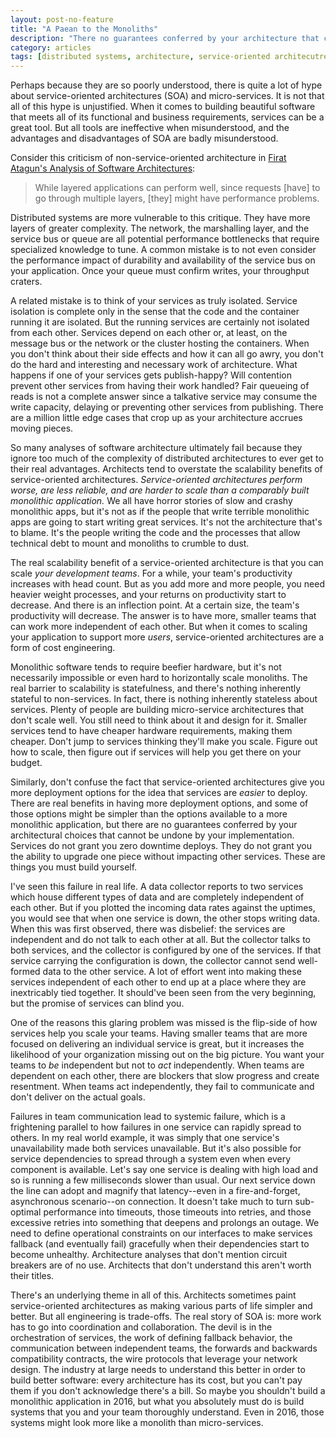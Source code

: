 ```yaml
---
layout: post-no-feature
title: "A Paean to the Monoliths"
description: "There no guarantees conferred by your architecture that cannot be undone by your implementation."
category: articles
tags: [distributed systems, architecture, service-oriented architecutre, SOA, micro-services, scalability, monolithic, software engineering]
---
```


Perhaps because they are so poorly understood, there is quite a lot of hype about service-oriented architectures (SOA) and micro-services. It is not that all of this hype is unjustified. When it comes to building beautiful software that meets all of its functional and business requirements, services can be a great tool. But all tools are ineffective when misunderstood, and the advantages and disadvantages of SOA are badly misunderstood.

Consider this criticism of non-service-oriented architecture in [Firat Atagun's Analysis of Software Architectures](http://www.firatatagun.com/blog/2016/01/09/analysis-of-software-architectures/):

<blockquote>While layered applications can perform well, since requests [have] to go through multiple layers, [they] might have performance problems.</blockquote>

Distributed systems are more vulnerable to this critique. They have more layers of greater complexity. The network, the marshalling layer, and the service bus or queue are all potential performance bottlenecks that require specialized knowledge to tune. A common mistake is to not even consider the performance impact of durability and availability of the service bus on your application. Once your queue must confirm writes, your throughput craters.

A related mistake is to think of your services as truly isolated. Service isolation is complete only in the sense that the code and the container running it are isolated. But the running services are certainly not isolated from each other. Services depend on each other or, at least, on the message bus or the network or the cluster hosting the containers. When you don't think about their side effects and how it can all go awry, you don't do the hard and interesting and necessary work of architecture. What happens if one of your services gets publish-happy? Will contention prevent other services from having their work handled? Fair queueing of reads is not a complete answer since a talkative service may consume the write capacity, delaying or preventing other services from publishing. There are a million little edge cases that crop up as your architecture accrues moving pieces.

So many analyses of software architecture ultimately fail because they ignore too much of the complexity of distributed architectures to ever get to their real advantages. Architects tend to overstate the scalability benefits of service-oriented architectures. *Service-oriented architectures perform worse, are less reliable, and are harder to scale than a comparably built monolithic application.* We all have horror stories of slow and crashy monolithic apps, but it's not as if the people that write terrible monolithic apps are going to start writing great services. It's not the architecture that's to blame. It's the people writing the code and the processes that allow technical debt to mount and monoliths to crumble to dust.

The real scalability benefit of a service-oriented architecture is that you can scale *your development teams*. For a while, your team's productivity increases with head count. But as you add more and more people, you need heavier weight processes, and your returns on productivity start to decrease. And there is an inflection point. At a certain size, the team's productivity will decrease. The answer is to have more, smaller teams that can work more independent of each other. But when it comes to scaling your application to support more *users*, service-oriented architectures are a form of cost engineering.

Monolithic software tends to require beefier hardware, but it's not necessarily impossible or even hard to horizontally scale monoliths. The real barrier to scalability is statefulness, and there's nothing inherently stateful to non-services. In fact, there is nothing inherently stateless about services. Plenty of people are building micro-service architectures that don't scale well. You still need to think about it and design for it. Smaller services tend to have cheaper hardware requirements, making them cheaper. Don't jump to services thinking they'll make you scale. Figure out how to scale, then figure out if services will help you get there on your budget.

Similarly, don't confuse the fact that service-oriented architectures give you more deployment options for the idea that services are *easier* to deploy. There are real benefits in having more deployment options, and some of those options might be simpler than the options available to a more monolithic application, but there are no guarantees conferred by your architectural choices that cannot be undone by your implementation. Services do not grant you zero downtime deploys. They do not grant you the ability to upgrade one piece without impacting other services. These are things you must build yourself.

I've seen this failure in real life. A data collector reports to two services which house different types of data and are completely independent of each other. But if you plotted the incoming data rates against the uptimes, you would see that when one service is down, the other stops writing data. When this was first observed, there was disbelief: the services are independent and do not talk to each other at all. But the collector talks to both services, and the collector is configured by one of the services. If that service carrying the configuration is down, the collector cannot send well-formed data to the other service. A lot of effort went into making these services independent of each other to end up at a place where they are inextricably tied together. It should've been seen from the very beginning, but the promise of services can blind you.

One of the reasons this glaring problem was missed is the flip-side of how services help you scale your teams. Having smaller teams that are more focused on delivering an individual service is great, but it increases the likelihood of your organization missing out on the big picture. You want your teams to *be* independent but not to *act* independently. When teams are dependent on each other, there are blockers that slow progress and create resentment. When teams act independently, they fail to communicate and don't deliver on the actual goals.

Failures in team communication lead to systemic failure, which is a frightening parallel to how failures in one service can rapidly spread to others. In my real world example, it was simply that one service's unavailability made both services unavailable. But it's also possible for service dependencies to spread through a system even when every component is available. Let's say one service is dealing with high load and so is running a few milliseconds slower than usual. Our next service down the line can adopt and magnify that latency--even in a fire-and-forget, asynchronous scenario--on connection. It doesn't take much to turn sub-optimal performance into timeouts, those timeouts into retries, and those excessive retries into something that deepens and prolongs an outage. We need to define operational constraints on our interfaces to make services fallback (and eventually fail) gracefully when their dependencies start to become unhealthy. Architecture analyses that don't mention circuit breakers are of no use. Architects that don't understand this aren't worth their titles.

There's an underlying theme in all of this. Architects sometimes paint service-oriented architectures as making various parts of life simpler and better. But all engineering is trade-offs. The real story of SOA is: more work has to go into coordination and collaboration. The devil is in the orchestration of services, the work of defining fallback behavior, the communication between independent teams, the forwards and backwards compatibility contracts, the wire protocols that leverage your network design. The industry at large needs to understand this better in order to build better software: every architecture has its cost, but you can't pay them if you don't acknowledge there's a bill. So maybe you shouldn't build a monolithic application in 2016, but what you absolutely must do is build systems that you and your team thoroughly understand. Even in 2016, those systems might look more like a monolith than micro-services.
